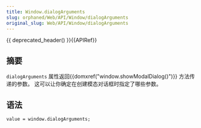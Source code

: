 ```yaml
---
title: Window.dialogArguments
slug: orphaned/Web/API/Window/dialogArguments
original_slug: Web/API/Window/dialogArguments
---
```

{{ deprecated_header() }}{{APIRef}}

## 摘要

`dialogArguments` 属性返回{{domxref("window.showModalDialog()")}} 方法传递的参数。 这可以让你确定在创建模态对话框时指定了哪些参数。

## 语法

```plain
value = window.dialogArguments;
```
